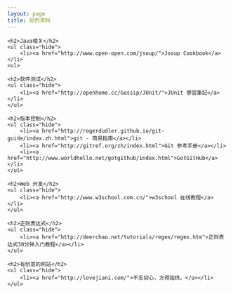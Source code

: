 ```yaml
---
layout: page
title: 好的资料
---
```

<div class="wiki">

    <h2>Java相关</h2>
    <ul class="hide">
        <li><a href="http://www.open-open.com/jsoup/">Jsoup Cookbook</a></li>
    <ul>
    
    <h2>软件测试</h2>
    <ul class="hide">
        <li><a href="http://openhome.cc/Gossip/JUnit/">JUnit 學習筆記</a></li>
    </ul>

    <h2>版本控制</h2>
    <ul class="hide">
        <li><a href="http://rogerdudler.github.io/git-guide/index.zh.html">git - 简易指南</a></li>
        <li><a href="http://gitref.org/zh/index.html">Git 参考手册</a></li>
        <li><a href="http://www.worldhello.net/gotgithub/index.html">GotGitHub</a></li>
    </ul>

    <h2>Web 开发</h2>
    <ul class="hide">
        <li><a href="http://www.w3school.com.cn/">w3school 在线教程</a></li>
    </ul>

    <h2>正则表达式</h2>
    <ul class="hide">
        <li><a href="http://deerchao.net/tutorials/regex/regex.htm">正则表达式30分钟入门教程</a></li>
    </ul>

    <h2>有创意的网站</h2>
    <ul class="hide">
        <li><a href="http://lovejiani.com/">不忘初心，方得始终。</a></li>
    </ul>
</div>
<script type="text/javascript">
    $(document).ready(function(){
        $('#content a').each(function(index,element){
            var href = $(this).attr('href');
            if(href.indexOf('#') == 0){
            }else if ( href.indexOf('/') == 0 || href.toLowerCase().indexOf('beiyuu.com')>-1 ){
                $(this).attr('target','_blank');
            }else{
                $(this).attr('target','_blank');
                $(this).addClass('external');
            }
        });
        $('body').delegate('h2','click',function(e){
            e.preventDefault();
            $(this).next('ul').toggle();
        });
    });
</script>
